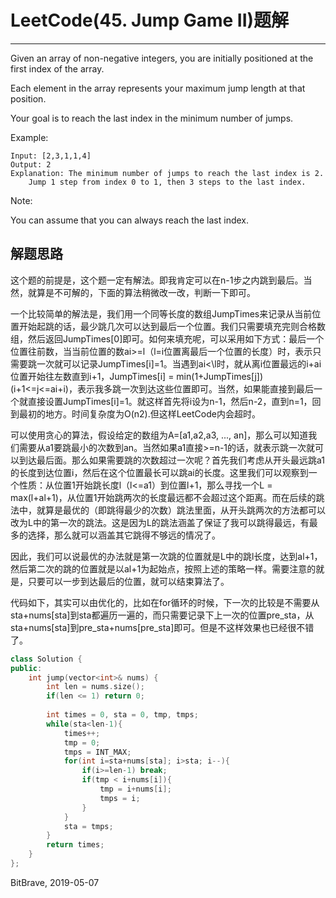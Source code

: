 # LeetCode(45. Jump Game II)题解
------
Given an array of non-negative integers, you are initially positioned at the first index of the array.

Each element in the array represents your maximum jump length at that position.

Your goal is to reach the last index in the minimum number of jumps.

Example:

    Input: [2,3,1,1,4]
    Output: 2
    Explanation: The minimum number of jumps to reach the last index is 2.
        Jump 1 step from index 0 to 1, then 3 steps to the last index.
Note:

You can assume that you can always reach the last index.


## 解题思路

这个题的前提是，这个题一定有解法。即我肯定可以在n-1步之内跳到最后。当然，就算是不可解的，下面的算法稍微改一改，判断一下即可。


一个比较简单的解法是，我们用一个同等长度的数组JumpTimes来记录从当前位置开始起跳的话，最少跳几次可以达到最后一个位置。我们只需要填充完则合格数组，然后返回JumpTimes\[0\]即可。如何来填充呢，可以采用如下方式：最后一个位置往前数，当当前位置的数ai>=l（l=i位置离最后一个位置的长度）时，表示只需要跳一次就可以记录JumpTimes\[i\]=1。当遇到ai<\l时，就从离i位置最远的i+ai位置开始往左数直到i+1，JumpTimes\[i\] = min(1+JumpTimes\[j\])(i+1<=j<=ai+i)，表示我多跳一次到达这些位置即可。当然，如果能直接到最后一个就直接设置JumpTimes\[i\]=1。就这样首先将i设为n-1，然后n-2，直到n=1，回到最初的地方。时间复杂度为O(n2).但这样LeetCode内会超时。


可以使用贪心的算法，假设给定的数组为A=[a1,a2,a3, ..., an]，那么可以知道我们需要从a1要跳最小的次数到an。当然如果a1直接>=n-1的话，就表示跳一次就可以到达最后面。那么如果需要跳的次数超过一次呢？首先我们考虑从开头最远跳a1的长度到达位置i，然后在这个位置最长可以跳ai的长度。这里我们可以观察到一个性质：从位置1开始跳长度l（l<=a1）到位置l+1，那么寻找一个L = max(l+al+1)，从位置1开始跳两次的长度最远都不会超过这个距离。而在后续的跳法中，就算是最优的（即跳得最少的次数）跳法里面，从开头跳两次的方法都可以改为L中的第一次的跳法。这是因为L的跳法涵盖了保证了我可以跳得最远，有最多的选择，那么就可以涵盖其它跳得不够远的情况了。

因此，我们可以说最优的办法就是第一次跳的位置就是L中的跳l长度，达到al+1，然后第二次的跳的位置就是以al+1为起始点，按照上述的策略一样。需要注意的就是，只要可以一步到达最后的位置，就可以结束算法了。

代码如下，其实可以由优化的，比如在for循环的时候，下一次的比较是不需要从sta+nums\[sta\]到sta都遍历一遍的，而只需要记录下上一次的位置pre_sta，从sta+nums\[sta\]到pre_sta+nums\[pre_sta\]即可。但是不这样效果也已经很不错了。

```c++
class Solution {
public:
    int jump(vector<int>& nums) {
        int len = nums.size();
        if(len <= 1) return 0;
        
        int times = 0, sta = 0, tmp, tmps;
        while(sta<len-1){
            times++;
            tmp = 0;
            tmps = INT_MAX;
            for(int i=sta+nums[sta]; i>sta; i--){
                if(i>=len-1) break;
                if(tmp < i+nums[i]){
                    tmp = i+nums[i];
                    tmps = i;
                }
            }
            sta = tmps;
        }
        return times;
    }
};
```

BitBrave, 2019-05-07